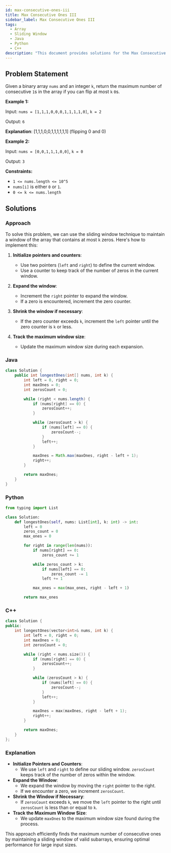 ```yaml
---
id: max-consecutive-ones-iii
title: Max Consecutive Ones III
sidebar_label: Max Consecutive Ones III
tags:
  - Array
  - Sliding Window
  - Java
  - Python
  - C++
description: "This document provides solutions for the Max Consecutive Ones III problem on LeetCode."
---
```


## Problem Statement

Given a binary array `nums` and an integer `k`, return the maximum number of consecutive `1`s in the array if you can flip at most `k` `0`s.

**Example 1:**

Input: `nums = [1,1,1,0,0,0,1,1,1,1,0]`, `k = 2`

Output: `6`

**Explanation**: [1,1,1,0,0,1,1,1,1,1,1] (flipping 0 and 0)

**Example 2:**

Input: `nums = [0,0,1,1,1,0,0]`, `k = 0`

Output: `3`

**Constraints:**

- `1 <= nums.length <= 10^5`
- `nums[i]` is either `0` or `1`.
- `0 <= k <= nums.length`

## Solutions

### Approach

To solve this problem, we can use the sliding window technique to maintain a window of the array that contains at most `k` zeros. Here's how to implement this:

1. **Initialize pointers and counters**:
   - Use two pointers (`left` and `right`) to define the current window.
   - Use a counter to keep track of the number of zeros in the current window.

2. **Expand the window**:
   - Increment the `right` pointer to expand the window.
   - If a zero is encountered, increment the zero counter.

3. **Shrink the window if necessary**:
   - If the zero counter exceeds `k`, increment the `left` pointer until the zero counter is `k` or less.

4. **Track the maximum window size**:
   - Update the maximum window size during each expansion.

### Java

```java
class Solution {
    public int longestOnes(int[] nums, int k) {
        int left = 0, right = 0;
        int maxOnes = 0;
        int zerosCount = 0;

        while (right < nums.length) {
            if (nums[right] == 0) {
                zerosCount++;
            }

            while (zerosCount > k) {
                if (nums[left] == 0) {
                    zerosCount--;
                }
                left++;
            }

            maxOnes = Math.max(maxOnes, right - left + 1);
            right++;
        }

        return maxOnes;
    }
}
```

### Python

```python
from typing import List

class Solution:
    def longestOnes(self, nums: List[int], k: int) -> int:
        left = 0
        zeros_count = 0
        max_ones = 0

        for right in range(len(nums)):
            if nums[right] == 0:
                zeros_count += 1

            while zeros_count > k:
                if nums[left] == 0:
                    zeros_count -= 1
                left += 1

            max_ones = max(max_ones, right - left + 1)

        return max_ones
```

### C++

```cpp
class Solution {
public:
    int longestOnes(vector<int>& nums, int k) {
        int left = 0, right = 0;
        int maxOnes = 0;
        int zerosCount = 0;

        while (right < nums.size()) {
            if (nums[right] == 0) {
                zerosCount++;
            }

            while (zerosCount > k) {
                if (nums[left] == 0) {
                    zerosCount--;
                }
                left++;
            }

            maxOnes = max(maxOnes, right - left + 1);
            right++;
        }

        return maxOnes;
    }
};
```

### Explanation

- **Initialize Pointers and Counters**:
  - We use `left` and `right` to define our sliding window. `zerosCount` keeps track of the number of zeros within the window.
- **Expand the Window**:
  - We expand the window by moving the `right` pointer to the right.
  - If we encounter a zero, we increment `zerosCount`.
- **Shrink the Window if Necessary**:
  - If `zerosCount` exceeds `k`, we move the `left` pointer to the right until `zerosCount` is less than or equal to `k`.
- **Track the Maximum Window Size**:
  - We update `maxOnes` to the maximum window size found during the process.

This approach efficiently finds the maximum number of consecutive ones by maintaining a sliding window of valid subarrays, ensuring optimal performance for large input sizes.
